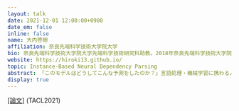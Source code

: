 ```yaml
---
layout: talk
date: 2021-12-01 12:00:00+0900
date_em: false
inline: false
name: 大内啓樹
affiliation: 奈良先端科学技術大学院大学
bio: 奈良先端科学技術大学院大学先端科学技術研究科助教。2018年奈良先端科学技術大学院大学情報科学研究科博士課程修了。2018年から2021年まで理化学研究所AIPセンター自然言語理解チーム特別研究員。2021年より現職。理化学研究所AIPセンター知識獲得チーム客員研究員兼任。自然言語処理、機械学習に関する研究に従事。
website: https://hiroki13.github.io/
topic: Instance-Based Neural Dependency Parsing
abstract: 「このモデルはどうしてこんな予測をしたのか？」言語処理・機械学習に携わる人が一度は直面する疑問である。予測の根拠を明瞭に説明できたら嬉しいが、なかなか難しい。ひとつのアプローチとして、本発表では「事例に基づく学習・推論・説明」に着目する。事例間の類似度を学習し、類似の事例に基づいて推論し、その類似事例を予測結果に対する説明として提示する。このような事例に基づくアプローチを言語処理タスクに適用し、その結果として見えてきた今できていることやこれからの課題などを紹介する。
display: true
---
```

[[論文]](https://arxiv.org/abs/2109.13497) (TACL2021)
